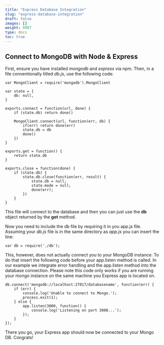 ```yaml
---
title: "Express Database Integration"
slug: "express-database-integration"
draft: false
images: []
weight: 9987
type: docs
toc: true
---
```


## Connect to MongoDB with Node & Express
First, ensure you have installed *mongodb* and *express* via npm. Then, in a file conventionally titled *db.js*, use the following code:

    var MongoClient = require('mongodb').MongoClient

    var state = {
        db: null,
    }

    exports.connect = function(url, done) {
        if (state.db) return done()

        MongoClient.connect(url, function(err, db) {
            if(err) return done(err)
            state.db = db
            done()
        })
    }

    exports.get = function() {
        return state.db
    }

    exports.close = function(done) {
        if (state.db) {
            state.db.close(function(err, result) {
                state.db = null;
                state.mode = null;
                done(err);
            })
        } 
    }

This file will connect to the database and then you can just use the **db** object returned by the **get** method.

Now you need to include the db file by requiring it in you app.js file. Assuming your *db.js* file is in the same directory as *app.js* you can insert the line:

    var db = require('./db');

This, however, does not actually connect you to your MongoDB instance. To do that insert the following code before your app.listen method is called. In our example we integrate error handling and the app.listen method into the database connection. Please note this code only works if you are running your mongo instance on the same machine you Express app is located on.

    db.connect('mongodb://localhost:27017/databasename', function(err) {
        if (err) {
            console.log('Unable to connect to Mongo.');
            process.exit(1);
        } else {
            app.listen(3000, function() {
                console.log('Listening on port 3000...');
            });
        }
    });

There you go, your Express app should now be connected to your Mongo DB. Congrats!

